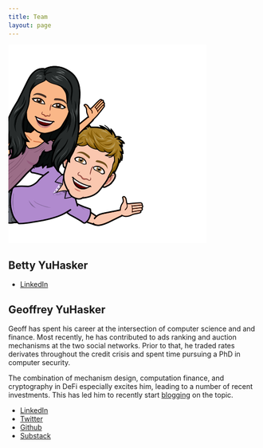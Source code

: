 ```yaml
---
title: Team
layout: page
---
```

![Betty and Geoff waving hi from side](/assets/side_hello.png)

## Betty YuHasker
- [LinkedIn](https://www.linkedin.com/in/betty-yuhasker/)

## Geoffrey YuHasker

Geoff has spent his career at the intersection of computer science and
and finance. Most recently, he has contributed to ads ranking and auction
mechanisms at the two social networks. Prior to that, he traded rates
derivates throughout the credit crisis and spent time pursuing a PhD in computer
security.

The combination of mechanism design, computation finance, and cryptography in
DeFi especially excites him, leading to a number of recent investments.
This has led him to recently start [blogging](https://yuhasker.substack.com/)
on the topic.



- [LinkedIn](https://www.linkedin.com/in/hasker/)
- [Twitter](https://twitter.com/ghasker)
- [Github](https://github.com/hasker)
- [Substack](https://yuhasker.substack.com/)
